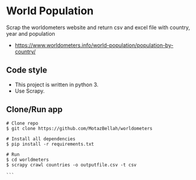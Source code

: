 # World Population

Scrap the worldometers website and return csv and excel file with country, year and population
- https://www.worldometers.info/world-population/population-by-country/

## Code style

- This project is written in python 3.
- Use Scrapy.

## Clone/Run app
````
# Clone repo
$ git clone https://github.com/MotazBellah/worldometers

# Install all dependencies
$ pip install -r requirements.txt

# Run
$ cd worldmeters
$ scrapy crawl countries -o outputfile.csv -t csv

```
